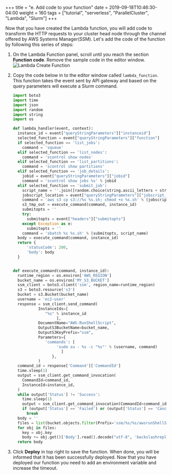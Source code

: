 +++
title = "e. Add code to your function"
date = 2019-09-18T10:46:30-04:00
weight = 160
tags = ["tutorial", "serverless", "ParallelCluster", "Lambda", "Slurm"]
+++

Now that you have created the Lambda function, you will add code to transform the HTTP requests to your cluster head node through the channel offered by AWS Systems Manager(SSM). Let's add the code of the function by following this series of steps:

1. On the Lambda Function panel, scroll until you reach the section **Function code**. Remove the sample code in the editor window. 
![Lambda Create Function](/images/serverless/lambda-create4.png)

2. Copy the code below in to the editor window called `lambda_function`. This function takes the event sent by API gateway and based on the query parameters will execute a Slurm command.
    ```python
    import boto3
    import time
    import json
    import random
    import string
    import os

    def lambda_handler(event, context):
      instance_id = event["queryStringParameters"]["instanceid"]
      selected_function = event["queryStringParameters"]["function"]
      if selected_function == 'list_jobs':
        command = 'squeue'
      elif selected_function == 'list_nodes':
        command = 'scontrol show nodes'
      elif selected_function == 'list_partitions':
        command = 'scontrol show partitions'
      elif selected_function == 'job_details':
        jobid = event["queryStringParameters"]["jobid"]
        command = 'scontrol show jobs %s' % jobid
      elif selected_function == 'submit_job':
        script_name = ''.join([random.choice(string.ascii_letters + string.digits) for n in range(10)])
        jobscript_location = event["queryStringParameters"]["jobscript_location"]
        command = 'aws s3 cp s3://%s %s.sh; chmod +x %s.sh' % (jobscript_location, script_name, script_name)
        s3_tmp_out = execute_command(command, instance_id)
        submitopts = ''
        try:
          submitopts = event["headers"]["submitopts"]
        except Exception as e:
          submitopts = ''
        command = 'sbatch %s %s.sh' % (submitopts, script_name)
      body = execute_command(command, instance_id)
      return {
          'statusCode': 200,
          'body': body
      }


    def execute_command(command, instance_id):
      runtime_region = os.environ['AWS_REGION']
      bucket_name = os.environ['MY_S3_BUCKET']
      ssm_client = boto3.client('ssm', region_name=runtime_region)
      s3 = boto3.resource('s3')
      bucket = s3.Bucket(bucket_name)
      username = 'ec2-user'
      response = ssm_client.send_command(
               InstanceIds=[
                  "%s" % instance_id
                       ],
               DocumentName="AWS-RunShellScript",
               OutputS3BucketName=bucket_name,
               OutputS3KeyPrefix="ssm",
               Parameters={
                  'commands': [
                       'sudo su - %s -c "%s"' % (username, command)
                         ]
                     },
               )
      command_id = response['Command']['CommandId']
      time.sleep(1)
      output = ssm_client.get_command_invocation(
        CommandId=command_id,
        InstanceId=instance_id,
      )
      while output['Status'] != 'Success':
        time.sleep(1)
        output = ssm_client.get_command_invocation(CommandId=command_id, InstanceId=instance_id)
        if (output['Status'] == 'Failed') or (output['Status'] == 'Cancelled') or (output['Status'] == 'TimedOut'):
          break
      body = ''
      files = list(bucket.objects.filter(Prefix='ssm/%s/%s/awsrunShellScript/0.awsrunShellScript' % (command_id, instance_id)))
      for obj in files:
        key = obj.key
        body += obj.get()['Body'].read().decode("utf-8", 'backslashreplace')
      return body
    ```

3. Click **Deploy** in top right to save the function. When done, you will be informed that it has been successfully deployed. Now that you have deployed our function you need to add an environment variable and increase the timeout.
